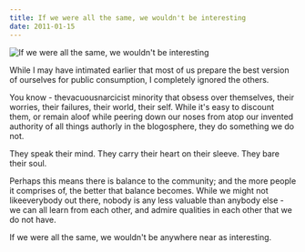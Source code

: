 ```yaml
---
title: If we were all the same, we wouldn't be interesting
date: 2011-01-15
---
```


![If we were all the same, we wouldn't be interesting](https://source.unsplash.com/s9CC2SKySJM/1600x900)

While I may have intimated earlier that most of us prepare the best version of ourselves for public consumption, I completely ignored the others.

You know - thevacuousnarcicist minority that obsess over themselves, their worries, their failures, their world, their self. While it's easy to discount them, or remain aloof while peering down our noses from atop our invented authority of all things authorly in the blogosphere, they do something we do not.

They speak their mind. They carry their heart on their sleeve. They bare their soul.

Perhaps this means there is balance to the community; and the more people it comprises of, the better that balance becomes. While we might not likeeverybody out there, nobody is any less valuable than anybody else - we can all learn from each other, and admire qualities in each other that we do not have.

If we were all the same, we wouldn't be anywhere near as interesting.